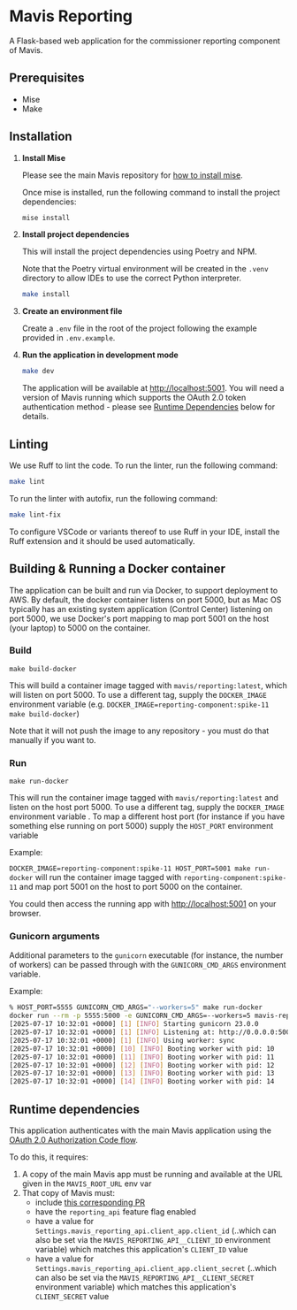 # Mavis Reporting

A Flask-based web application for the commissioner reporting component of Mavis.

## Prerequisites

- Mise
- Make

## Installation

1. **Install Mise**

   Please see the main Mavis repository for [how to install mise](https://github.com/nhsuk/manage-vaccinations-in-schools?tab=readme-ov-file#mise).

   Once mise is installed, run the following command to install the project dependencies:

   ```bash
   mise install
   ```

2. **Install project dependencies**

   This will install the project dependencies using Poetry and NPM.

   Note that the Poetry virtual environment will be created in the `.venv` directory to allow IDEs to use the correct Python interpreter.

   ```bash
   make install
   ```

3. **Create an environment file**

   Create a `.env` file in the root of the project following the example provided in `.env.example`.

4. **Run the application in development mode**

   ```bash
   make dev
   ```

   The application will be available at <http://localhost:5001>. 
   You will need a version of Mavis running which supports the OAuth 2.0 token authentication method - please see [Runtime Dependencies](#runtime-dependencies)  below for details.

## Linting

We use Ruff to lint the code. To run the linter, run the following command:

```bash
make lint
```

To run the linter with autofix, run the following command:

```bash
make lint-fix
```

To configure VSCode or variants thereof to use Ruff in your IDE, install the Ruff extension and it should be used automatically.

## Building & Running a Docker container

The application can be built and run via Docker, to support deployment to AWS. 
By default, the docker container listens on port 5000, but as Mac OS typically has an existing system application (Control Center) listening on port 5000, we use Docker's port mapping to map port 5001 on the host (your laptop) to 5000 on the container.

### Build

`make build-docker`

This will build a container image tagged with `mavis/reporting:latest`, which will listen on port 5000. To use a different tag, supply the `DOCKER_IMAGE` environment variable (e.g. `DOCKER_IMAGE=reporting-component:spike-11 make build-docker`)

Note that it will not push the image to any repository - you must do that manually if you want to.

### Run

`make run-docker`

This will run the container image tagged with `mavis/reporting:latest` and listen on the host port 5000.
To use a different tag, supply the `DOCKER_IMAGE` environment variable .
To map a different host port (for instance if you have something else running on port 5000) supply the `HOST_PORT` environment variable

Example:

`DOCKER_IMAGE=reporting-component:spike-11 HOST_PORT=5001 make run-docker` will run the container image tagged with `reporting-component:spike-11` and map port 5001 on the host to port 5000 on the container.

You could then access the running app with <http://localhost:5001> on your browser.

### Gunicorn arguments

Additional parameters to the `gunicorn` executable (for instance, the number of workers) can be passed through with the `GUNICORN_CMD_ARGS` environment variable.

Example:

```bash
% HOST_PORT=5555 GUNICORN_CMD_ARGS="--workers=5" make run-docker
docker run --rm -p 5555:5000 -e GUNICORN_CMD_ARGS=--workers=5 mavis-reporting:latest
[2025-07-17 10:32:01 +0000] [1] [INFO] Starting gunicorn 23.0.0
[2025-07-17 10:32:01 +0000] [1] [INFO] Listening at: http://0.0.0.0:5000 (1)
[2025-07-17 10:32:01 +0000] [1] [INFO] Using worker: sync
[2025-07-17 10:32:01 +0000] [10] [INFO] Booting worker with pid: 10
[2025-07-17 10:32:01 +0000] [11] [INFO] Booting worker with pid: 11
[2025-07-17 10:32:01 +0000] [12] [INFO] Booting worker with pid: 12
[2025-07-17 10:32:01 +0000] [13] [INFO] Booting worker with pid: 13
[2025-07-17 10:32:01 +0000] [14] [INFO] Booting worker with pid: 14
```

## Runtime dependencies

This application authenticates with the main Mavis application using the [OAuth 2.0 Authorization Code flow](https://datatracker.ietf.org/doc/html/rfc6749#section-4.1).

To do this, it requires:

1. A copy of the main Mavis app must be running and available at the URL given in the `MAVIS_ROOT_URL` env var
2. That copy of Mavis must:
   - include [this corresponding PR](https://github.com/nhsuk/manage-vaccinations-in-schools/pull/3866/)
   - have the `reporting_api` feature flag enabled
   - have a value for `Settings.mavis_reporting_api.client_app.client_id` (..which can also be set via the `MAVIS_REPORTING_API__CLIENT_ID` environment variable) which matches this application's `CLIENT_ID` value
   - have a value for `Settings.mavis_reporting_api.client_app.client_secret` (..which can also be set via the `MAVIS_REPORTING_API__CLIENT_SECRET` environment variable) which matches this application's `CLIENT_SECRET` value
